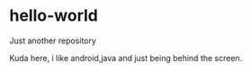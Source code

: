 # hello-world
Just another repository

Kuda here, i like android,java and just being behind the screen.
